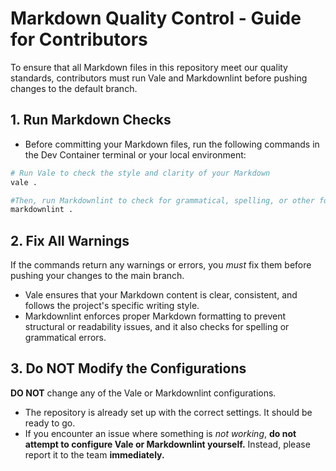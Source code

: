 # Markdown Quality Control - Guide for Contributors

To ensure that all Markdown files in this repository meet our quality standards, contributors must run Vale and Markdownlint before pushing changes to the default branch.

## 1. Run Markdown Checks
* Before committing your Markdown files, run the following commands in the Dev Container terminal or your local environment:
```sh
# Run Vale to check the style and clarity of your Markdown
vale .

#Then, run Markdownlint to check for grammatical, spelling, or other formatting issues.
markdownlint .
```

## 2. Fix All Warnings
If the commands return any warnings or errors, you _must_ fix them before pushing your changes to the main branch.
  * Vale ensures that your Markdown content is clear, consistent, and follows the project's specific writing style. 
  * Markdownlint enforces proper Markdown formatting to prevent structural or readability issues, and it also checks for spelling or grammatical errors.

## 3. Do NOT Modify the Configurations
**DO NOT** change any of the Vale or Markdownlint configurations.
* The repository is already set up with the correct settings. It should be ready to go.
* If you encounter an issue where something is _not working_, **do not attempt to configure Vale or Markdownlint yourself.** Instead, please report it to the team **immediately.**
